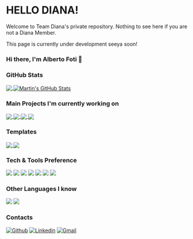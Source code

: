 # HELLO DIANA!

Welcome to Team Diana's private repository. Nothing to see here if you are not a Diana Member.

This page is currently under development seeya soon!

### Hi there, I'm Alberto Foti 👋

### GitHub Stats

<a href="https://github.com/XXmorpheusX">
  <img align="center" src="https://github-readme-stats.vercel.app/api/top-langs/?username=XXmorpheusX&hide=java,html,tex&title_color=ffffff&text_color=c9cacc&icon_color=2bbc8a&bg_color=1d1f21&langs_count=3" />
</a>
<a href="https://github.com/XXmorpheusX">
  <img align="center" src="https://github-readme-stats.vercel.app/api?username=XXmorpheusX&show_icons=true&line_height=27&count_private=true&title_color=ffffff&text_color=c9cacc&icon_color=2bbc8a&bg_color=1d1f21" alt="Martin's GitHub Stats" />
</a>

### Main Projects I'm currently working on

<a href="https://github.com/XXmorpheusX/FinancialPlanner">
  <img align="center" src="https://github-readme-stats.vercel.app/api/pin/?username=XXmorpheusX&repo=FinancialPlanner&title_color=ffffff&text_color=c9cacc&icon_color=2bbc8a&bg_color=1d1f21" />
</a>

<a href="https://github.com/XXmorpheusX/Computer-Simulator-8085">
  <img align="center" src="https://github-readme-stats.vercel.app/api/pin/?username=XXmorpheusX&repo=Computer-Simulator-8085&title_color=ffffff&text_color=c9cacc&icon_color=2bbc8a&bg_color=1d1f21" />
</a>

<a href="https://github.com/XXmorpheusX/Control-Systems-Algorithms">
  <img align="center" src="https://github-readme-stats.vercel.app/api/pin/?username=XXmorpheusX&repo=Control-Systems-Algorithms&title_color=ffffff&text_color=c9cacc&icon_color=2bbc8a&bg_color=1d1f21" />
</a>

<a href="https://github.com/XXmorpheusX/PacketSnooper">
  <img align="center" src="https://github-readme-stats.vercel.app/api/pin/?username=XXmorpheusX&repo=PacketSnooper&title_color=ffffff&text_color=c9cacc&icon_color=2bbc8a&bg_color=1d1f21" />
</a>

### Templates

<a href="https://github.com/XXmorpheusX/ImGuiTemplate">
  <img align="center" src="https://github-readme-stats.vercel.app/api/pin/?username=XXmorpheusX&repo=ImGuiTemplate&title_color=ffffff&text_color=c9cacc&icon_color=2bbc8a&bg_color=1d1f21" />
</a>

<a href="https://github.com/XXmorpheusX/RustLibraryTemplate">
  <img align="center" src="https://github-readme-stats.vercel.app/api/pin/?username=XXmorpheusX&repo=RustLibraryTemplate&title_color=ffffff&text_color=c9cacc&icon_color=2bbc8a&bg_color=1d1f21" />
</a>

### Tech & Tools Preference

<div>
<img src="https://img.shields.io/badge/-C%20&%20C++-659ad2?style=flat&logo=c%2B%2B&logoColor=ffffff"> <img src="https://img.shields.io/badge/-Rust-brown?style=flat&logo=rust&logoColor=000000"> <img src="http://img.shields.io/badge/-Java-F89820?style=flat&logo=java&logoColor=white"> <img src="https://img.shields.io/badge/-Python-black?style=flat&logo=python&logoColor=white"> <img src="http://img.shields.io/badge/-Git-F1502F?style=flat&logo=git&logoColor=FFFFFF">
<img src="http://img.shields.io/badge/-Github-000000?style=flat&logo=github&logoColor=FFFFFF"> <img src="http://img.shields.io/badge/-VS%20Code-007ACC?style=flat&logo=visual%20studio%20code&logoColor=white">
</div>

### Other Languages I know

<img src="https://img.shields.io/badge/-JavaScript-eed718?style=flat&logo=javascript&logoColor=ffffff"> <img src="https://img.shields.io/badge/-MySQL-F29111?style=flat&logo=mysql&logoColor=FFFFFF">

### Contacts

[![Github](https://img.shields.io/badge/-Github-000?style=flat&logo=Github&logoColor=white)](https://github.com/XXmorpheusX)
[![Linkedin](https://img.shields.io/badge/-LinkedIn-blue?style=flat&logo=Linkedin&logoColor=white)](https://www.linkedin.com/in/alberto-foti-3823b714a/)
[![Gmail](https://img.shields.io/badge/-Gmail-c14438?style=flat&logo=Gmail&logoColor=white)](mailto:albertofots@gmail.com)
